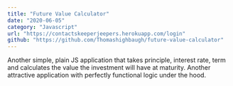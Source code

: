 ```yaml
---
title: "Future Value Calculator"
date: "2020-06-05"
category: "Javascript"
url: "https://contactskeeperjeepers.herokuapp.com/login"
github: "https://github.com/Thomashighbaugh/future-value-calculator"
---
```


Another simple, plain JS application that takes principle, interest rate, term and calculates the value the investment will have at maturity. Another attractive application with perfectly functional logic under the hood.
